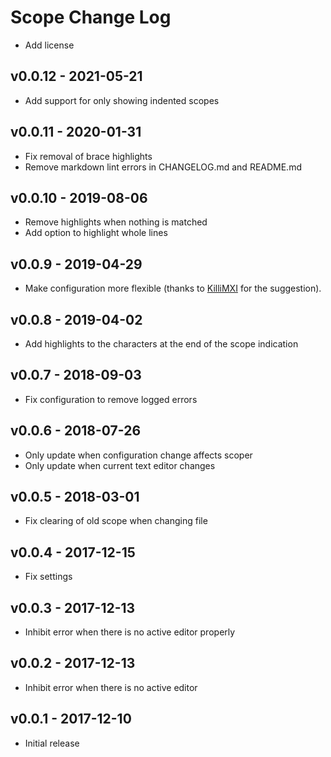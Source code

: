 # Scope Change Log

- Add license

## v0.0.12 - 2021-05-21

- Add support for only showing indented scopes

## v0.0.11 - 2020-01-31

- Fix removal of brace highlights
- Remove markdown lint errors in CHANGELOG.md and README.md

## v0.0.10 - 2019-08-06

- Remove highlights when nothing is matched
- Add option to highlight whole lines

## v0.0.9 - 2019-04-29

- Make configuration more flexible (thanks to [KilliMXI](https://github.com/KillyMXI) for the suggestion).

## v0.0.8 - 2019-04-02

- Add highlights to the characters at the end of the scope indication

## v0.0.7 - 2018-09-03

- Fix configuration to remove logged errors

## v0.0.6 - 2018-07-26

- Only update when configuration change affects scoper
- Only update when current text editor changes

## v0.0.5 - 2018-03-01

- Fix clearing of old scope when changing file

## v0.0.4 - 2017-12-15

- Fix settings

## v0.0.3 - 2017-12-13

- Inhibit error when there is no active editor properly

## v0.0.2 - 2017-12-13

- Inhibit error when there is no active editor

## v0.0.1 - 2017-12-10

- Initial release
